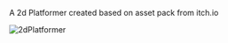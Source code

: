 A 2d Platformer created based on asset pack from itch.io

![2dPlatformer](https://user-images.githubusercontent.com/59796198/192854649-087d5f6a-8c3f-4ed4-938c-b30d3fe8f7a2.png)
